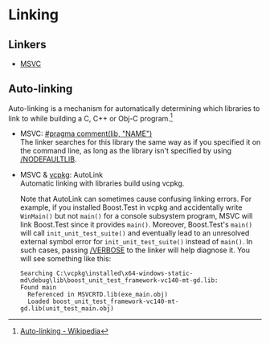 # Linking
## Linkers
- [MSVC](https://docs.microsoft.com/en-us/cpp/build/reference/linking)

## Auto-linking
Auto-linking is a mechanism for automatically determining which libraries to link to while building a C, C++ or Obj-C program.[^auto-wiki]

- MSVC: [#pragma comment(lib, "NAME")](https://docs.microsoft.com/en-us/cpp/preprocessor/comment-c-cpp#lib)  
  The linker searches for this library the same way as if you specified it on the command line, as long as the library isn't specified by using [/NODEFAULTLIB](https://docs.microsoft.com/en-us/cpp/build/reference/nodefaultlib-ignore-libraries).
- MSVC & [vcpkg](https://github.com/microsoft/vcpkg): AutoLink  
  Automatic linking with libraries build using vcpkg.

  Note that AutoLink can sometimes cause confusing linking errors. For example, if you installed Boost.Test in vcpkg and accidentally write `WinMain()` but not `main()` for a console subsystem program, MSVC will link Boost.Test since it provides `main()`. Moreover, Boost.Test's `main()` will call `init_unit_test_suite()` and eventually lead to an unresolved external symbol error for `init_unit_test_suite()` instead of `main()`. In such cases, passing [/VERBOSE](https://docs.microsoft.com/en-us/cpp/build/reference/verbose-print-progress-messages) to the linker will help diagnose it. You will see something like this:
  ```
  Searching C:\vcpkg\installed\x64-windows-static-md\debug\lib\boost_unit_test_framework-vc140-mt-gd.lib:
  Found main
    Referenced in MSVCRTD.lib(exe_main.obj)
    Loaded boost_unit_test_framework-vc140-mt-gd.lib(unit_test_main.obj)
  ```

[^auto-wiki]: [Auto-linking - Wikipedia](https://en.wikipedia.org/wiki/Auto-linking)